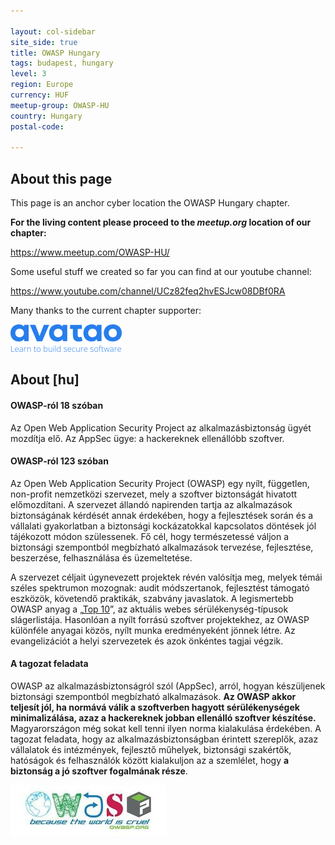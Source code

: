 ```yaml
---

layout: col-sidebar
site_side: true
title: OWASP Hungary
tags: budapest, hungary
level: 3
region: Europe
currency: HUF
meetup-group: OWASP-HU
country: Hungary
postal-code: 

---
```


## About this page

This page is an anchor cyber location the OWASP Hungary chapter. 

**For the living content please proceed to the _meetup.org_ location of our chapter:**

<https://www.meetup.com/OWASP-HU/> 

Some useful stuff we created so far you can find at our youtube channel: 

<https://www.youtube.com/channel/UCz82feq2hvESJcw08DBf0RA> 


Many thanks to the current chapter supporter: 

<img src="assets/pix/AvataoLogoBlue.png" alt="AvataoLogoBlue.png"/>

## About \[hu\]

#### OWASP-ról 18 szóban

Az Open Web Application Security Project az alkalmazásbiztonság ügyét
mozdítja elő. Az AppSec ügye: a hackereknek ellenállóbb szoftver.

#### OWASP-ról 123 szóban

Az Open Web Application Security Project (OWASP) egy nyílt, független,
non-profit nemzetközi szervezet, mely a szoftver biztonságát hivatott
előmozdítani. A szervezet állandó napirenden tartja az alkalmazások
biztonságának kérdését annak érdekében, hogy a fejlesztések során és a
vállalati gyakorlatban a biztonsági kockázatokkal kapcsolatos döntések
jól tájékozott módon szülessenek. Fő cél, hogy természetessé váljon a
biztonsági szempontból megbízható alkalmazások tervezése, fejlesztése,
beszerzése, felhasználása és üzemeltetése.

A szervezet céljait úgynevezett projektek révén valósítja meg, melyek
témái széles spektrumon mozognak: audit módszertanok, fejlesztést
támogató eszközök, követendő praktikák, szabvány javaslatok. A
legismertebb OWASP anyag a
„[Top 10](http://www.owasp.org/index.php/Top_10_2013)”, az aktuális
webes sérülékenység-típusok slágerlistája. Hasonlóan a nyílt forrású
szoftver projektekhez, az OWASP különféle anyagai közös, nyílt munka
eredményeként jönnek létre. Az evangelizációt a helyi szervezetek és
azok önkéntes tagjai végzik.

#### A tagozat feladata

OWASP az alkalmazásbiztonságról szól (AppSec), arról, hogyan készüljenek
biztonsági szempontból megbízható alkalmazások. **Az OWASP akkor
teljesít jól, ha normává válik a szoftverben hagyott sérülékenységek
minimalizálása, azaz a hackereknek jobban ellenálló szoftver
készítése.** Magyarországon még sokat kell tenni ilyen norma
kialakulása érdekében. A tagozat feladata, hogy az
alkalmazásbiztonságban érintett szereplők, azaz vállalatok és
intézmények, fejlesztő műhelyek, biztonsági szakértők, hatóságok és
felhasználók között kialakuljon az a szemlélet, hogy **a biztonság a jó
szoftver fogalmának része**.


<img src="assets/pix/past/250px-OWASP_Because_the_world_is_Cruel.jpeg" />


